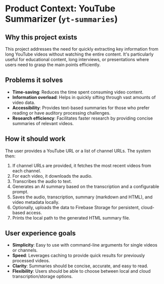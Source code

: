 # Product Context: YouTube Summarizer (`yt-summaries`)

## Why this project exists
This project addresses the need for quickly extracting key information from long YouTube videos without watching the entire content. It's particularly useful for educational content, long interviews, or presentations where users need to grasp the main points efficiently.

## Problems it solves
- **Time-saving**: Reduces the time spent consuming video content.
- **Information overload**: Helps in quickly sifting through vast amounts of video data.
- **Accessibility**: Provides text-based summaries for those who prefer reading or have auditory processing challenges.
- **Research efficiency**: Facilitates faster research by providing concise summaries of relevant videos.

## How it should work
The user provides a YouTube URL or a list of channel URLs. The system then:
1.  If channel URLs are provided, it fetches the most recent videos from each channel.
2.  For each video, it downloads the audio.
3.  Transcribes the audio to text.
4.  Generates an AI summary based on the transcription and a configurable prompt.
5.  Saves the audio, transcription, summary (markdown and HTML), and video metadata locally.
6.  Optionally, uploads the data to Firebase Storage for persistent, cloud-based access.
7.  Prints the local path to the generated HTML summary file.

## User experience goals
-   **Simplicity**: Easy to use with command-line arguments for single videos or channels.
-   **Speed**: Leverages caching to provide quick results for previously processed videos.
-   **Clarity**: Summaries should be concise, accurate, and easy to read.
-   **Flexibility**: Users should be able to choose between local and cloud transcription/storage options.
